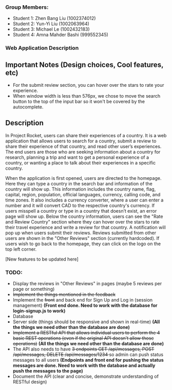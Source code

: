 ### Group Members:
- Student 1: Zhen Bang Liu (1002374012)
- Student 2: Yun-Yi Liu (1002063964)
- Student 3: Michael Le (1002432183)
- Student 4: Amna Mahder Bashi (999552345)



### Web Application Description

## Important Notes (Design choices, Cool features, etc)
- For the submit review section, you can hover over the stars to rate your experience.
- When window width is less than 576px, we chose to move the search button to the top of the input bar so it won't be covered by the autocomplete.

## Description

In Project Rocket, users can share their experiences of a country. It is a web application that allows users to search for a country, submit a review to share their experience of that country, and read other user’s experiences. The end users are those who are seeking information about a country for research, planning a trip and want to get a personal experience of a country, or wanting a place to talk about their experiences in a specific country.

When the application is first opened, users are directed to the homepage. Here they can type a country in the search bar and information of the country will show up. This information includes the country name, flag, capital, region, population, official languages, currency, calling code, and time zones. It also includes a currency converter, where a user can enter a number and it will convert CAD to the respective country's currency. If users misspell a country or type in a country that doesn’t exist, an error page will show up. Below the country information, users can see the "Rate and Review Country" section where they can hover over the stars to rate their travel experience and write a review for that country. A notification will pop up when users submit their reviews. Reviews submitted from other users are shown in the "Other Reviews" section (currently hardcoded). If users wish to go back to the homepage, they can click on the logo on the top left corner.

[New features to be updated here]



### TODO:
- Display the reviews in "Other Reviews" in pages (maybe 5 reviews per page or something)
- <del>Implement the things mentioned in the feedback</del>
- Implement the <del>front</del> and back end for Sign Up and Log in (session management) **(Front end done. Need to work with the database for login-signup.js to work)**
- Database
- Server side (things should be responsive and shown in real-time) **(All the things we need other than the database are done)**
- <del>Implement a RESTful API that allows individual users to perform the 4 basic REST operations (even if the original API doesn't allow those operations)</del> **(All the things we need other than the database are done)**
- The API also needs to have <del>3 endpoints GET /api/messages, POST /api/messages, DELETE /api/messages/1234 </del>so admin can push status messages to all users **(Endpoints and front end for pushing the status messages are done. Need to work with the database and actually push the messages to the page)**
- Document the API (clear and concise, demonstrate understanding of RESTful design)
